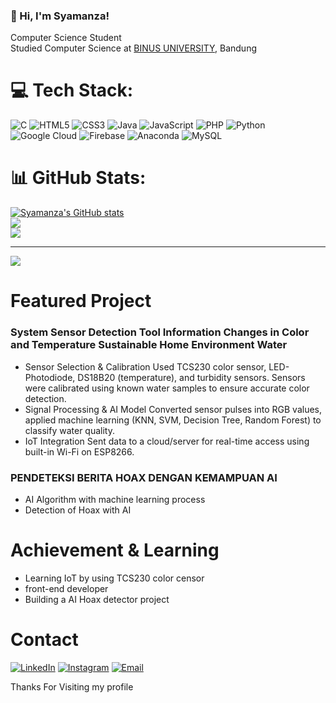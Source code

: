 <!-- Simple bio and stats -->

### 👋 Hi, I'm Syamanza!
 Computer Science Student<br/>
 Studied Computer Science at [BINUS UNIVERSITY](https://binus.ac.id/), Bandung<br/>

# 💻 Tech Stack:
![C](https://img.shields.io/badge/c-%2300599C.svg?style=for-the-badge&logo=c&logoColor=white) ![HTML5](https://img.shields.io/badge/html5-%23E34F26.svg?style=for-the-badge&logo=html5&logoColor=white) ![CSS3](https://img.shields.io/badge/css3-%231572B6.svg?style=for-the-badge&logo=css3&logoColor=white) ![Java](https://img.shields.io/badge/java-%23ED8B00.svg?style=for-the-badge&logo=openjdk&logoColor=white) ![JavaScript](https://img.shields.io/badge/javascript-%23323330.svg?style=for-the-badge&logo=javascript&logoColor=%23F7DF1E) ![PHP](https://img.shields.io/badge/php-%23777BB4.svg?style=for-the-badge&logo=php&logoColor=white) ![Python](https://img.shields.io/badge/python-3670A0?style=for-the-badge&logo=python&logoColor=ffdd54) ![Google Cloud](https://img.shields.io/badge/GoogleCloud-%234285F4.svg?style=for-the-badge&logo=google-cloud&logoColor=white) ![Firebase](https://img.shields.io/badge/firebase-%23039BE5.svg?style=for-the-badge&logo=firebase) ![Anaconda](https://img.shields.io/badge/Anaconda-%2344A833.svg?style=for-the-badge&logo=anaconda&logoColor=white)
![MySQL](https://img.shields.io/badge/mysql-4479A1.svg?style=for-the-badge&logo=mysql&logoColor=white)

# 📊 GitHub Stats:
[![Syamanza's GitHub stats](https://github-readme-stats.vercel.app/api?username=Syamanza&show_icons=true&theme=radical)](https://github.com/anuraghazra/github-readme-stats)<br/>
![](https://nirzak-streak-stats.vercel.app/?user=Syamanza&theme=dark&hide_border=false)<br/>
![](https://github-readme-stats.vercel.app/api/top-langs/?username=Syamanza&theme=dark&hide_border=false&include_all_commits=false&count_private=false&layout=compact)

---
[![](https://visitcount.itsvg.in/api?id=Syamanza&icon=0&color=0)](https://visitcount.itsvg.in)

# Featured Project
### System Sensor Detection Tool Information Changes in Color and Temperature Sustainable Home Environment Water
- Sensor Selection & Calibration
Used TCS230 color sensor, LED-Photodiode, DS18B20 (temperature), and turbidity sensors. Sensors were calibrated using known water samples to ensure accurate color detection.
- Signal Processing & AI Model
Converted sensor pulses into RGB values, applied machine learning (KNN, SVM, Decision Tree, Random Forest) to classify water quality.
- IoT Integration
Sent data to a cloud/server for real-time access using built-in Wi-Fi on ESP8266.

### PENDETEKSI BERITA HOAX DENGAN KEMAMPUAN AI
- AI Algorithm with machine learning process
- Detection of Hoax with AI

# Achievement & Learning
- Learning IoT by using TCS230 color censor  
- front-end developer
- Building a AI Hoax detector project

# Contact
[![LinkedIn](https://img.shields.io/badge/LinkedIn-0077B5?style=for-the-badge&logo=linkedin&logoColor=white)](https://linkedin.com/in/syamanza-fikri-aprino-pasaribu-0320b5299)
[![Instagram](https://img.shields.io/badge/Instagram-E4405F?style=for-the-badge&logo=instagram&logoColor=white)](https://instagram.com/aprino_14)
[![Email](https://img.shields.io/badge/-rinoaprino199%40gmail.com-D14836?style=flat&logo=gmail&logoColor=white)](mailto:rinoaprino199@gmail.com)

Thanks For Visiting my profile
